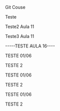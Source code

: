 Git Couse

Teste

Teste2 Aula 11

Teste3 Aula 11

-----TESTE AULA 16----


TESTE 01/06

TESTE 2

TESTE 01/06

TESTE 2

TESTE 01/06

TESTE 2
